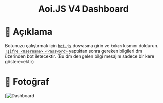 <h1 align="center">Aoi.JS V4 Dashboard</h1>

# 📜 Açıklama
Botunuzu çalıştırmak için [`bot.js`](https://github.com/ghostdevxd/aoijs-v4-dashboard/blob/main/bot.js) dosyasına girin ve `token` kısmını doldurun. <br>
[`!şifre <Username> <Password>`](https://github.com/ghostdevxd/aoijs-v4-dashboard/blob/main/command/%C5%9Fifre.js) yaptıktan sonra gereken bilgileri dm üzerinden bot iletecektir. (Bu dm den gelen bilgi mesajını sadece bir kere gösterecektir)
# 📁 Fotoğraf
[![Dashboard](https://media.discordapp.net/attachments/705148232220672070/983239516347306004/unknown.png?width=584&height=373)

